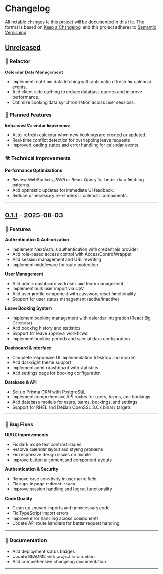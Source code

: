 # Changelog

All notable changes to this project will be documented in this file.
The format is based on [Keep a Changelog](https://keepachangelog.com/en/1.1.0/),
and this project adheres to [Semantic Versioning](https://semver.org/spec/v2.0.0.html).

## [Unreleased]

### 🔄 Refactor

**Calendar Data Management**
- Implement real-time data fetching with automatic refresh for calendar events.
- Add client-side caching to reduce database queries and improve performance.
- Optimize booking data synchronization across user sessions.

### 🚀 Planned Features

**Enhanced Calendar Experience**
- Auto-refresh calendar when new bookings are created or updated.
- Real-time conflict detection for overlapping leave requests.
- Improved loading states and error handling for calendar events.

### 🛠️ Technical Improvements

**Performance Optimizations**
- Review WebSockets, SWR or React Query for better data fetching patterns.
- Add optimistic updates for immediate UI feedback.
- Reduce unnecessary re-renders in calendar components.

---

## [0.1.1] - 2025-08-03

### 🚀 Features

**Authentication & Authorization**
- Implement NextAuth.js authentication with credentials provider
- Add role-based access control with AccessControlWrapper
- Add session management and URL rewriting
- Implement middleware for route protection

**User Management**
- Add admin dashboard with user and team management
- Implement bulk user import via CSV
- Add user profile component with password reset functionality
- Support for user status management (active/inactive)

**Leave Booking System**
- Implement booking management with calendar integration (React Big Calendar)
- Add booking history and statistics
- Support for leave approval workflows
- Implement booking periods and special days configuration

**Dashboard & Interface**
- Complete responsive UI implementation (desktop and mobile)
- Add dark/light theme support
- Implement admin dashboard with statistics
- Add settings page for booking configuration

**Database & API**
- Set up Prisma ORM with PostgreSQL
- Implement comprehensive API routes for users, teams, and bookings
- Add database models for users, teams, bookings, and settings
- Support for RHEL and Debian OpenSSL 3.0.x binary targets

---

### 🐛 Bug Fixes

**UI/UX Improvements**
- Fix dark mode text contrast issues
- Resolve calendar layout and styling problems
- Fix responsive design issues on mobile
- Improve button alignment and component layouts

**Authentication & Security**
- Remove case sensitivity in username field
- Fix sign-in page redirect issues
- Improve session handling and logout functionality

**Code Quality**
- Clean up unused imports and unnecessary code
- Fix TypeScript import errors
- Improve error handling across components
- Update API route handlers for better request handling

---

### 📝 Documentation
- Add deployment status badges
- Update README with project information
- Add comprehensive changelog documentation

---

##
[Unreleased]: https://github.com/alexoluwaseyi/leave-itt/compare/v0.1.1...dev
[0.1.1]: https://github.com/alexoluwaseyi/leave-itt/releases/tag/v0.1.1
